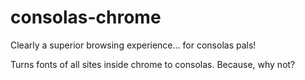 # consolas-chrome
Clearly a superior browsing experience... for consolas pals!

Turns fonts of all sites inside chrome to consolas. Because, why not?
